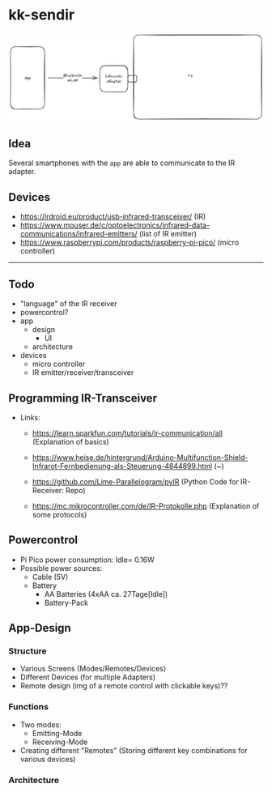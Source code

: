 # kk-sendir

![architecture](./assets/architecture-sendir.png)

## Idea

Several smartphones with the `app` are able to communicate to the IR adapter.

## Devices

- https://irdroid.eu/product/usb-infrared-transceiver/ (IR)
- https://www.mouser.de/c/optoelectronics/infrared-data-communications/infrared-emitters/ (list of IR emitter)
- https://www.raspberrypi.com/products/raspberry-pi-pico/ (micro controller)

---

## Todo

- "language" of the IR receiver
- powercontrol?
- app
    - design
        - UI
    - architecture
- devices
    - micro controller
    - IR emitter/receiver/transceiver

## Programming IR-Transceiver
- Links:
    - https://learn.sparkfun.com/tutorials/ir-communication/all (Explanation of basics)
    - https://www.heise.de/hintergrund/Arduino-Multifunction-Shield-Infrarot-Fernbedienung-als-Steuerung-4844899.html (~)
      
    - https://github.com/Lime-Parallelogram/pyIR (Python Code for IR-Receiver: Repo)
    - https://mc.mikrocontroller.com/de/IR-Protokolle.php (Explanation of some protocols)
 
## Powercontrol
- Pi Pico power consumption: Idle= 0.16W
- Possible power sources:
  - Cable (5V)
  - Battery
    - AA Batteries (4xAA ca. 27Tage[Idle])
    - Battery-Pack
## App-Design


### Structure
- Various Screens (Modes/Remotes/Devices)
- Different Devices (for multiple Adapters)
- Remote design (img of a remote control with clickable keys)??

### Functions
- Two modes:
  - Emitting-Mode
  - Receiving-Mode
- Creating different "Remotes" (Storing different key combinations for various devices)

### Architecture
